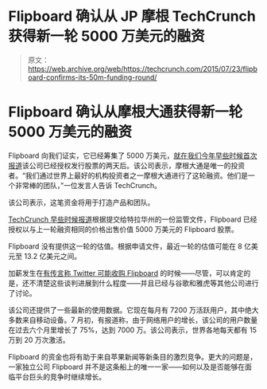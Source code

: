 # Flipboard 确认从 JP 摩根 TechCrunch 获得新一轮 5000 万美元的融资

> 原文：<https://web.archive.org/web/https://techcrunch.com/2015/07/23/flipboard-confirms-its-50m-funding-round/>

# Flipboard 确认从摩根大通获得新一轮 5000 万美元的融资

Flipboard 向我们证实，它已经筹集了 5000 万美元，[就在我们今年早些时候首次报道](https://web.archive.org/web/20221209013028/https://beta.techcrunch.com/2015/07/21/flipboard-d/)该公司已经授权发行股票的两天后。该公司表示，摩根大通是唯一的投资者。“我们通过世界上最好的机构投资者之一摩根大通进行了这轮融资。他们是一个非常棒的团队，”一位发言人告诉 TechCrunch。

该公司表示，这笔资金将用于打造产品和团队。

[TechCrunch 早些时候报道](https://web.archive.org/web/20221209013028/https://beta.techcrunch.com/2015/07/21/flipboard-d/)根据提交给特拉华州的一份监管文件，Flipboard 已经授权以与上一轮融资相同的价格出售价值 5000 万美元的 Flipboard 股票。

Flipboard 没有提供这一轮的估值。根据申请文件，最近一轮的估值可能在 8 亿美元至 13.2 亿美元之间。

加薪发生在[有传言称 Twitter 可能收购 Flipboard](https://web.archive.org/web/20221209013028/http://www.techmeme.com/150525/p12#a150525p12) 的时候——尽管，可以肯定的是，还不清楚这些谈判进展到什么程度——并且已经与谷歌和雅虎等其他公司进行了讨论。

该公司还提供了一些最新的使用数据。它现在每月有 7200 万活跃用户，其中绝大多数来自移动设备。7 月初，有报道称，由于网络用户的增长，该公司的用户数量在过去六个月里增长了 75%，达到 7000 万。该公司表示，世界各地每天都有 15 万到 20 万次激活。

Flipboard 的资金也将有助于来自苹果新闻等新条目的激烈竞争。更大的问题是，一家独立公司 Flipboard 并不是这条船上的唯一一家——如何以及是否能够在面临平台巨头的竞争时继续增长。
